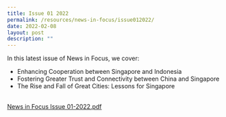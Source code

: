 ```yaml
---
title: Issue 01 2022
permalink: /resources/news-in-focus/issue012022/
date: 2022-02-08
layout: post
description: ""
---
```



In this latest issue of News in Focus, we cover:
* Enhancing Cooperation between Singapore and Indonesia
* Fostering Greater Trust and Connectivity between China and Singapore
* The Rise and Fall of Great Cities: Lessons for Singapore

<br>[News in Focus Issue 01-2022.pdf](/files/news-in-focus/news%20in%20focus%2001-2022.pdf)